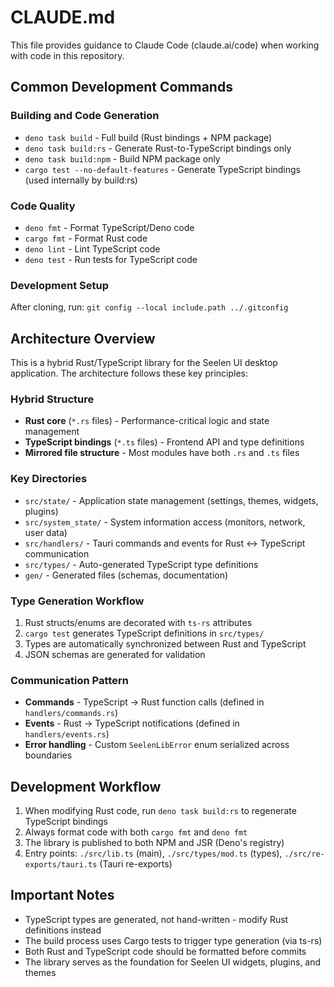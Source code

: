 # CLAUDE.md

This file provides guidance to Claude Code (claude.ai/code) when working with code in this repository.

## Common Development Commands

### Building and Code Generation
- `deno task build` - Full build (Rust bindings + NPM package)
- `deno task build:rs` - Generate Rust-to-TypeScript bindings only
- `deno task build:npm` - Build NPM package only
- `cargo test --no-default-features` - Generate TypeScript bindings (used internally by build:rs)

### Code Quality
- `deno fmt` - Format TypeScript/Deno code
- `cargo fmt` - Format Rust code
- `deno lint` - Lint TypeScript code
- `deno test` - Run tests for TypeScript code

### Development Setup
After cloning, run: `git config --local include.path ../.gitconfig`

## Architecture Overview

This is a hybrid Rust/TypeScript library for the Seelen UI desktop application. The architecture follows these key principles:

### Hybrid Structure
- **Rust core** (`*.rs` files) - Performance-critical logic and state management
- **TypeScript bindings** (`*.ts` files) - Frontend API and type definitions
- **Mirrored file structure** - Most modules have both `.rs` and `.ts` files

### Key Directories
- `src/state/` - Application state management (settings, themes, widgets, plugins)
- `src/system_state/` - System information access (monitors, network, user data)
- `src/handlers/` - Tauri commands and events for Rust ↔ TypeScript communication
- `src/types/` - Auto-generated TypeScript type definitions
- `gen/` - Generated files (schemas, documentation)

### Type Generation Workflow
1. Rust structs/enums are decorated with `ts-rs` attributes
2. `cargo test` generates TypeScript definitions in `src/types/`
3. Types are automatically synchronized between Rust and TypeScript
4. JSON schemas are generated for validation

### Communication Pattern
- **Commands** - TypeScript → Rust function calls (defined in `handlers/commands.rs`)
- **Events** - Rust → TypeScript notifications (defined in `handlers/events.rs`)
- **Error handling** - Custom `SeelenLibError` enum serialized across boundaries

## Development Workflow

1. When modifying Rust code, run `deno task build:rs` to regenerate TypeScript bindings
2. Always format code with both `cargo fmt` and `deno fmt`
3. The library is published to both NPM and JSR (Deno's registry)
4. Entry points: `./src/lib.ts` (main), `./src/types/mod.ts` (types), `./src/re-exports/tauri.ts` (Tauri re-exports)

## Important Notes

- TypeScript types are generated, not hand-written - modify Rust definitions instead
- The build process uses Cargo tests to trigger type generation (via ts-rs)
- Both Rust and TypeScript code should be formatted before commits
- The library serves as the foundation for Seelen UI widgets, plugins, and themes
